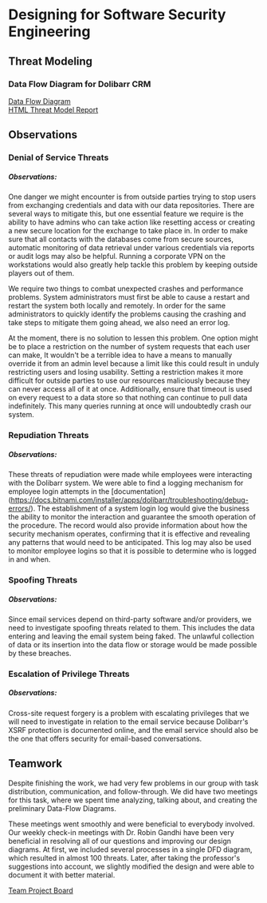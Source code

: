 # Designing for Software Security Engineering
## Threat Modeling
### Data Flow Diagram for Dolibarr CRM
[Data Flow Diagram](https://github.com/SreeharshaMorampudi/SA-Team-5-Dolibarr/blob/main/Desingning/DFD.PNG)  
[HTML Threat Model Report](https://github.com/SreeharshaMorampudi/SA-Team-5-Dolibarr/blob/main/Desingning/Threat%20Report%20Final.htm)
## Observations
### Denial of Service Threats  
##### Observations:
One danger we might encounter is from outside parties trying to stop users from exchanging credentials and data with our data repositories. There are several ways to mitigate this, but one essential feature we require is the ability to have admins who can take action like resetting access or creating a new secure location for the exchange to take place in. In order to make sure that all contacts with the databases come from secure sources, automatic monitoring of data retrieval under various credentials via reports or audit logs may also be helpful. Running a corporate VPN on the workstations would also greatly help tackle this problem by keeping outside players out of them.
  
We require two things to combat unexpected crashes and performance problems. System administrators must first be able to cause a restart and restart the system both locally and remotely. In order for the same administrators to quickly identify the problems causing the crashing and take steps to mitigate them going ahead, we also need an error log.
  
At the moment, there is no solution to lessen this problem. One option might be to place a restriction on the number of system requests that each user can make, It wouldn't be a terrible idea to have a means to manually override it from an admin level because a limit like this could result in unduly restricting users and losing usability. Setting a restriction makes it more difficult for outside parties to use our resources maliciously because they can never access all of it at once. Additionally, ensure that timeout is used on every request to a data store so that nothing can continue to pull data indefinitely. This many queries running at once will undoubtedly crash our system.

### Repudiation Threats  
##### Observations:
These threats of repudiation were made while employees were interacting with the Dolibarr system. We were able to find a logging mechanism for employee login attempts in the [documentation] (https://docs.bitnami.com/installer/apps/dolibarr/troubleshooting/debug-errors/). The establishment of a system login log would give the business the ability to monitor the interaction and guarantee the smooth operation of the procedure. The record would also provide information about how the security mechanism operates, confirming that it is effective and revealing any patterns that would need to be anticipated. This log may also be used to monitor employee logins so that it is possible to determine who is logged in and when.  


### Spoofing Threats  
##### Observations:
Since email services depend on third-party software and/or providers, we need to investigate spoofing threats related to them. This includes the data entering and leaving the email system being faked. The unlawful collection of data or its insertion into the data flow or storage would be made possible by these breaches.  

  
### Escalation of Privilege Threats  
##### Observations:
Cross-site request forgery is a problem with escalating privileges that we will need to investigate in relation to the email service because Dolibarr's XSRF protection is documented online, and the email service should also be the one that offers security for email-based conversations.  


## Teamwork  
Despite finishing the work, we had very few problems in our group with task distribution, communication, and follow-through. We did have two meetings for this task, where we spent time analyzing, talking about, and creating the preliminary Data-Flow Diagrams.

These meetings went smoothly and were beneficial to everybody involved. Our weekly check-in meetings with Dr. Robin Gandhi have been very beneficial in resolving all of our questions and improving our design diagrams. At first, we included several processes in a single DFD diagram, which resulted in almost 100 threats. Later, after taking the professor's suggestions into account, we slightly modified the design and were able to document it with better material.  

[Team Project Board](https://github.com/users/SreeharshaMorampudi/projects/3)  

